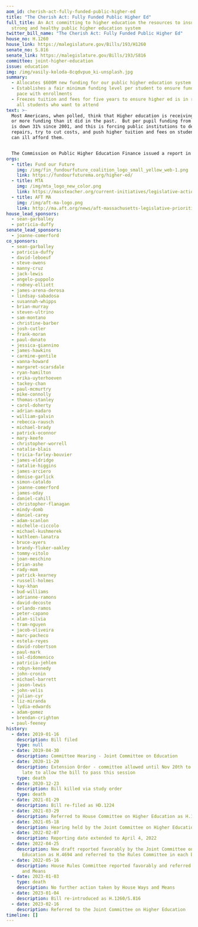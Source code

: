 ```yaml
---
aom_id: cherish-act-fully-funded-public-higher-ed
title: "The Cherish Act: Fully Funded Public Higher Ed"
full_title: An Act committing to higher education the resources to insure a
  strong and healthy public higher education system
twitter_bill_name: "The Cherish Act: Fully Funded Public Higher Ed"
house_no: H.1260
house_link: https://malegislature.gov/Bills/193/H1260
senate_no: S.816
senate_link: https://malegislature.gov/Bills/193/S816
committee: joint-higher-education
issue: education
img: /img/vasily-koloda-8cqdvpuo_ki-unsplash.jpg
summary:
  - Allocates $600M new funding for our public higher education system
  - Establishes a fair minimum funding level per student to ensure funding keeps
    pace with enrollments
  - Freezes tuition and fees for five years to ensure higher ed is in reach of
    all students who want to attend
text: >-
  Most Americans, when polled, think that Higher education is receiving the same
  or more funding than it did in the past.  But per pupil funding from the state
  is down 31% since 2001, and this is forcing public institutions to delay
  repairs, try to cut costs, and push higher tuition and fees on students who
  can ill afford them.


  The Commission on Public Higher Education Finance issued a report in 2014 outlining this chronic underfunding, but our legislature hasn't taken major action. Every year, tiny increases in the state budget barely keep up for inflation, meanwhile students and educators pay the costs.
orgs:
  - title: Fund our Future
    img: /img/fin_fundourfuture_coalition_logo_small_yellow_web-1.png
    link: https://fundourfuturema.org/higher-ed/
  - title: MTA
    img: /img/mta_logo_new_color.png
    link: https://massteacher.org/current-initiatives/legislative-action
  - title: AFT MA
    img: /img/aft-ma-logo.png
    link: http://ma.aft.org/news/aft-massachusetts-legislative-priorities-2023-2024
house_lead_sponsors:
  - sean-garballey
  - patricia-duffy
senate_lead_sponsors:
  - joanne-comerford
co_sponsors:
  - sean-garballey
  - patricia-duffy
  - david-leboeuf
  - steve-owens
  - manny-cruz
  - jack-lewis
  - angelo-puppolo
  - rodney-elliott
  - james-arena-derosa
  - lindsay-sabadosa
  - susannah-whipps
  - brian-murray
  - steven-ultrino
  - sam-montano
  - christine-barber
  - josh-cutler
  - frank-moran
  - paul-donato
  - jessica-giannino
  - james-hawkins
  - carmine-gentile
  - vanna-howard
  - margaret-scarsdale
  - ryan-hamilton
  - erika-uyterhoeven
  - tackey-chan
  - paul-mcmurtry
  - mike-connolly
  - thomas-stanley
  - carol-doherty
  - adrian-madaro
  - william-galvin
  - rebecca-rausch
  - michael-brady
  - patrick-oconnor
  - mary-keefe
  - christopher-worrell
  - natalie-blais
  - tricia-farley-bouvier
  - james-eldridge
  - natalie-higgins
  - james-arciero
  - denise-garlick
  - simon-cataldo
  - joanne-comerford
  - james-oday
  - daniel-cahill
  - christopher-flanagan
  - mindy-domb
  - daniel-carey
  - adam-scanlon
  - michelle-ciccolo
  - michael-kushmerek
  - kathleen-lanatra
  - bruce-ayers
  - brandy-fluker-oakley
  - tommy-vitolo
  - joan-meschino
  - brian-ashe
  - rady-mom
  - patrick-kearney
  - russell-holmes
  - kay-khan
  - bud-williams
  - adrianne-ramons
  - david-decoste
  - orlando-ramos
  - peter-capano
  - alan-silvia
  - tram-nguyen
  - jacob-oliveira
  - marc-pacheco
  - estela-reyes
  - david-robertson
  - paul-mark
  - sal-didomenico
  - patricia-jehlen
  - robyn-kennedy
  - john-cronin
  - michael-barrett
  - jason-lewis
  - john-velis
  - julian-cyr
  - liz-miranda
  - lydia-edwards
  - adam-gomez
  - brendan-crighton
  - paul-feeney
history:
  - date: 2019-01-16
    description: Bill filed
    type: null
  - date: 2019-04-30
    description: Committee Hearing - Joint Committee on Education
  - date: 2020-11-20
    description: Extension Order - committee allowed until Nov 20th to act, far too
      late to allow the bill to pass this session
    type: death
  - date: 2020-12-23
    description: Bill killed via study order
    type: death
  - date: 2021-01-29
    description: Bill re-filed as HD.1224
  - date: 2021-03-29
    description: Referred to House Committee on Higher Education as H.1325
  - date: 2021-05-18
    description: Hearing held by the Joint Committee on Higher Education
  - date: 2022-02-07
    description: Reporting date extended to April 4, 2022
  - date: 2022-04-25
    description: New draft reported favorably by the Joint Committee on Higher
      Education as H.4694 and referred to the Rules Committee in each branch
  - date: 2022-05-16
    description: House Rules Committee reported favorably and referred to House Ways
      and Means
  - date: 2023-01-03
    type: death
    description: No further action taken by House Ways and Means
  - date: 2023-01-04
    description: Bill re-introduced as H.1260/S.816
  - date: 2023-02-16
    description: Referred to the Joint Committee on Higher Education
timeline: []
---
```

